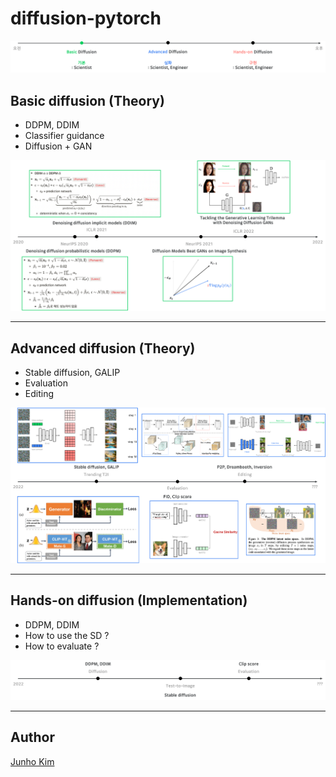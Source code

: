 # diffusion-pytorch
<div align="center">
  <img src=./assets/figs/teaser.png>
</div>

## Basic diffusion (Theory)
* DDPM, DDIM
* Classifier guidance
* Diffusion + GAN
  
<div align="center">
  <img src=./assets/figs/basic_fig.png>
</div>

---
## Advanced diffusion (Theory)
* Stable diffusion, GALIP
* Evaluation
* Editing

<div align="center">
  <img src=./assets/figs/advaned_fig.png>
</div>

---
## Hands-on diffusion (Implementation)
* DDPM, DDIM
* How to use the SD ?
* How to evaluate ?

<div align="center">
  <img src=./assets/figs/handson_fig.png>
</div>

---
## Author
[Junho Kim](http://bit.ly/jhkim_resume)
